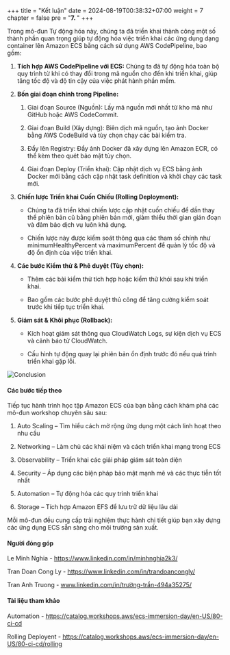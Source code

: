 +++
title = "Kết luận"
date = 2024-08-19T00:38:32+07:00
weight = 7
chapter = false
pre = "<b>7. </b>"
+++

Trong mô-đun Tự động hóa này, chúng ta đã triển khai thành công một số thành phần quan trọng giúp tự động hóa việc triển khai các ứng dụng dạng container lên Amazon ECS bằng cách sử dụng AWS CodePipeline, bao gồm:

1. **Tích hợp AWS CodePipeline với ECS:**
   Chúng ta đã tự động hóa toàn bộ quy trình từ khi có thay đổi trong mã nguồn cho đến khi triển khai, giúp tăng tốc độ và độ tin cậy của việc phát hành phần mềm.

2. **Bốn giai đoạn chính trong Pipeline:**

   1. Giai đoạn Source (Nguồn): Lấy mã nguồn mới nhất từ kho mã như GitHub hoặc AWS CodeCommit.

   2. Giai đoạn Build (Xây dựng): Biên dịch mã nguồn, tạo ảnh Docker bằng AWS CodeBuild và tùy chọn chạy các bài kiểm tra.

   3. Đẩy lên Registry: Đẩy ảnh Docker đã xây dựng lên Amazon ECR, có thể kèm theo quét bảo mật tùy chọn.

   4. Giai đoạn Deploy (Triển khai): Cập nhật dịch vụ ECS bằng ảnh Docker mới bằng cách cập nhật task definition và khởi chạy các task mới.

3. **Chiến lược Triển khai Cuốn Chiếu (Rolling Deployment):**

   - Chúng ta đã triển khai chiến lược cập nhật cuốn chiếu để dần thay thế phiên bản cũ bằng phiên bản mới, giảm thiểu thời gian gián đoạn và đảm bảo dịch vụ luôn khả dụng.

   - Chiến lược này được kiểm soát thông qua các tham số chính như minimumHealthyPercent và maximumPercent để quản lý tốc độ và độ ổn định của việc triển khai.

4. **Các bước Kiểm thử & Phê duyệt (Tùy chọn):**

   - Thêm các bài kiểm thử tích hợp hoặc kiểm thử khói sau khi triển khai.

   - Bao gồm các bước phê duyệt thủ công để tăng cường kiểm soát trước khi tiếp tục triển khai.

5. **Giám sát & Khôi phục (Rollback):**

   - Kích hoạt giám sát thông qua CloudWatch Logs, sự kiện dịch vụ ECS và cảnh báo từ CloudWatch.

   - Cấu hình tự động quay lại phiên bản ổn định trước đó nếu quá trình triển khai gặp lỗi.

![Conclusion](/images/7/7-1.png?width=90pc)

#### Các bước tiếp theo

Tiếp tục hành trình học tập Amazon ECS của bạn bằng cách khám phá các mô-đun workshop chuyên sâu sau:

1. Auto Scaling – Tìm hiểu cách mở rộng ứng dụng một cách linh hoạt theo nhu cầu

2. Networking – Làm chủ các khái niệm và cách triển khai mạng trong ECS

3. Observability – Triển khai các giải pháp giám sát toàn diện

4. Security – Áp dụng các biện pháp bảo mật mạnh mẽ và các thực tiễn tốt nhất

5. Automation – Tự động hóa các quy trình triển khai

6. Storage – Tích hợp Amazon EFS để lưu trữ dữ liệu lâu dài

Mỗi mô-đun đều cung cấp trải nghiệm thực hành chi tiết giúp bạn xây dựng các ứng dụng ECS sẵn sàng cho môi trường sản xuất.

#### Người đóng góp

Le Minh Nghia - https://www.linkedin.com/in/minhnghia2k3/

Tran Doan Cong Ly - https://www.linkedin.com/in/trandoancongly/

Tran Anh Truong - www.linkedin.com/in/trường-trần-494a35275/

#### Tài liệu tham khảo

Automation - https://catalog.workshops.aws/ecs-immersion-day/en-US/80-ci-cd

Rolling Deployent - https://catalog.workshops.aws/ecs-immersion-day/en-US/80-ci-cd/rolling
